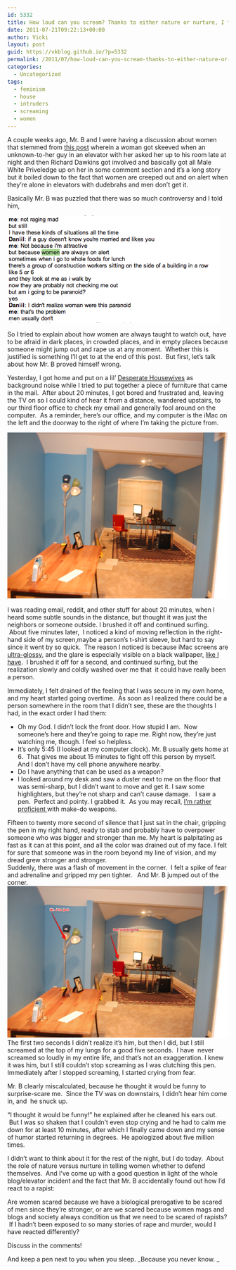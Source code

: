 ```yaml
---
id: 5332
title: How loud can you scream? Thanks to either nature or nurture, I found out yesterday!
date: 2011-07-21T09:22:13+00:00
author: Vicki
layout: post
guid: https://vkblog.github.io/?p=5332
permalink: /2011/07/how-loud-can-you-scream-thanks-to-either-nature-or-nurture-i-found-out-yesterday/
categories:
  - Uncategorized
tags:
  - feminism
  - house
  - intruders
  - screaming
  - women
---
```

A couple weeks ago, Mr. B and I were having a discussion about women that stemmed from <a href="http://blogs.discovermagazine.com/badastronomy/2011/07/05/richard-dawkins-and-male-privilege/" target="_blank">this post</a> wherein a woman got skeeved when an unknown-to-her guy in an elevator with her asked her up to his room late at night and then Richard Dawkins got involved and basically got all Male White Priveledge up on her in some comment section and it&#8217;s a long story but it boiled down to the fact that women are creeped out and on alert when they&#8217;re alone in elevators with dudebrahs and men don&#8217;t get it.

Basically Mr. B was puzzled that there was so much controversy and I told him,

[<img class="aligncenter size-full wp-image-5333" title="Screen shot 2011-07-21 at 8.32.16 AM" src="https://raw.githubusercontent.com/vkblog/vkblog.github.io/master/public/img/2011/07/Screen-shot-2011-07-21-at-8.32.16-AM.png" alt="" width="485" height="244" />](https://raw.githubusercontent.com/vkblog/vkblog.github.io/master/public/img/2011/07/Screen-shot-2011-07-21-at-8.32.16-AM.png)

So I tried to explain about how women are always taught to watch out, have to be afraid in dark places, in crowded places, and in empty places because someone might jump out and rape us at any moment.  Whether this is justified is something I&#8217;ll get to at the end of this post.  But first, let&#8217;s talk about how Mr. B proved himself wrong.

Yesterday, I got home and put on a lil&#8217; <a href="http://www.funnyordie.com/videos/4fc0d632b5/mob-wives-with-sophia-bush-drea-de-matteo" target="_blank">Desperate Housewives</a> as background noise while I tried to put together a piece of furniture that came in the mail.  After about 20 minutes, I got bored and frustrated and, leaving the TV on so I could kind of hear it from a distance, wandered upstairs, to our third floor office to check my email and generally fool around on the computer.  As a reminder, here&#8217;s our office, and my computer is the iMac on the left and the doorway to the right of where I&#8217;m taking the picture from.

<p style="text-align: center;">
  <a href="https://raw.githubusercontent.com/vkblog/vkblog.github.io/master/public/img/2011/07/DSC_0606.jpg"><img class="aligncenter size-full wp-image-5334" title="DSC_0606" src="https://raw.githubusercontent.com/vkblog/vkblog.github.io/master/public/img/2011/07/DSC_0606.jpg" alt="" width="568" height="377" /></a>
</p>

<p style="text-align: left;">
  I was reading email, reddit, and other stuff for about 20 minutes, when I heard some subtle sounds in the distance, but thought it was just the neighbors or someone outside. I brushed it off and continued surfing.  About five minutes later,  I noticed a kind of moving reflection in the right-hand side of my screen,maybe a person&#8217;s t-shirt sleeve, but hard to say since it went by so quick.  The reason I noticed is because iMac screens are <a href="http://www.macworld.com/article/139942/2009/04/mwvodcast103.html" target="_blank">ultra-glossy</a>, and the glare is especially visible on a black wallpaper, <a href="http://www.wallpaper4me.com/wallpaper/New-Age-Pop-Map/" target="_blank">like I have</a>.  I brushed it off for a second, and continued surfing, but the realization slowly and coldly washed over me that  it could have really been a person.
</p>

<p style="text-align: left;">
  Immediately, I felt drained of the feeling that I was secure in my own home, and my heart started going overtime.  As soon as I realized there could be a person somewhere in the room that I didn&#8217;t see, these are the thoughts I had, in the exact order I had them:
</p>

  * Oh my God. I didn&#8217;t lock the front door. How stupid I am.  Now someone&#8217;s here and they&#8217;re going to rape me. Right now, they&#8217;re just watching me, though. I feel so helpless.
  * It&#8217;s only 5:45 (I looked at my computer clock). Mr. B usually gets home at 6.  That gives me about 15 minutes to fight off this person by myself. And I don&#8217;t have my cell phone anywhere nearby.
  * Do I have anything that can be used as a weapon?
  * I looked around my desk and saw a duster next to me on the floor that was semi-sharp, but I didn&#8217;t want to move and get it. I saw some highlighters, but they&#8217;re not sharp and can&#8217;t cause damage.   I saw a pen.  Perfect and pointy. I grabbed it.  As you may recall, <a href="https://vkblog.github.io/2010/11/19/friday-links-37/" target="_blank">I&#8217;m rather proficient </a>with make-do weapons.

<div>
  Fifteen to twenty more second of silence that I just sat in the chair, gripping the pen in my right hand, ready to stab and probably have to overpower someone who was bigger and stronger than me. My heart is palpitating as fast as it can at this point, and all the color was drained out of my face. I felt for sure that someone was in the room beyond my line of vision, and my dread grew stronger and stronger.
</div>

<div>
  Suddenly, there was a flash of movement in the corner.  I felt a spike of fear and adrenaline and gripped my pen tighter.   And Mr. B jumped out of the corner.
</div>



<div>
  <img class="aligncenter size-full wp-image-5336" title="dscmodified" src="https://raw.githubusercontent.com/vkblog/vkblog.github.io/master/public/img/2011/07/dscmodified.jpg" alt="" width="517" height="344" />
</div>



<div>
  The first two seconds I didn&#8217;t realize it&#8217;s him, but then I did, but I still screamed at the top of my lungs for a good five seconds.  I have  never screamed so loudly in my entire life, and that&#8217;s not an exaggeration. I knew it was him, but I still couldn&#8217;t stop screaming as I was clutching this pen.   Immediately after I stopped screaming, I started crying from fear.
</div>



Mr. B clearly miscalculated, because he thought it would be funny to surprise-scare me.  Since the TV was on downstairs, I didn&#8217;t hear him come in, and  he snuck up.

&#8220;I thought it would be funny!&#8221; he explained after he cleaned his ears out.  But I was so shaken that I couldn&#8217;t even stop crying and he had to calm me down for at least 10 minutes, after which I finally came down and my sense of humor started returning in degrees.  He apologized about five million times.

I didn&#8217;t want to think about it for the rest of the night, but I do today.  About the role of nature versus nurture in telling women whether to defend themselves.  And I&#8217;ve come up with a good question in light of the whole blog/elevator incident and the fact that Mr. B accidentally found out how I&#8217;d react to a rapist:

Are women scared because we have a biological prerogative to be scared of men since they&#8217;re stronger, or are we scared because women mags and blogs and society always condition us that we need to be scared of rapists?  If I hadn&#8217;t been exposed to so many stories of rape and murder, would I have reacted differently? 

Discuss in the comments!

And keep a pen next to you when you sleep. _Because you never know. _